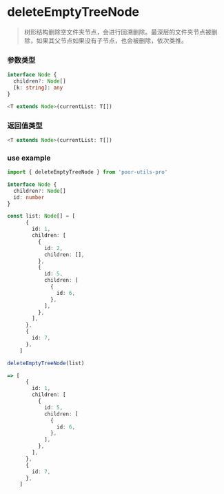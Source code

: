 # deleteEmptyTreeNode

> 树形结构删除空文件夹节点，会进行回溯删除。最深层的文件夹节点被删除，如果其父节点如果没有子节点，也会被删除，依次类推。

### 参数类型

```ts
interface Node {
  children?: Node[]
  [k: string]: any
}

<T extends Node>(currentList: T[])
```

### 返回值类型

```ts
<T extends Node>(currentList: T[])
```

### use example

```ts
import { deleteEmptyTreeNode } from 'poor-utils-pro'

interface Node {
  children?: Node[]
  id: number
}

const list: Node[] = [
      {
        id: 1,
        children: [
          {
            id: 2,
            children: [],
          },
          {
            id: 5,
            children: [
              {
                id: 6,
              },
            ],
          },
        ],
      },
      {
        id: 7,
      },
    ]

deleteEmptyTreeNode(list)

=> [
      {
        id: 1,
        children: [
          {
            id: 5,
            children: [
              {
                id: 6,
              },
            ],
          },
        ],
      },
      {
        id: 7,
      },
    ]
```
